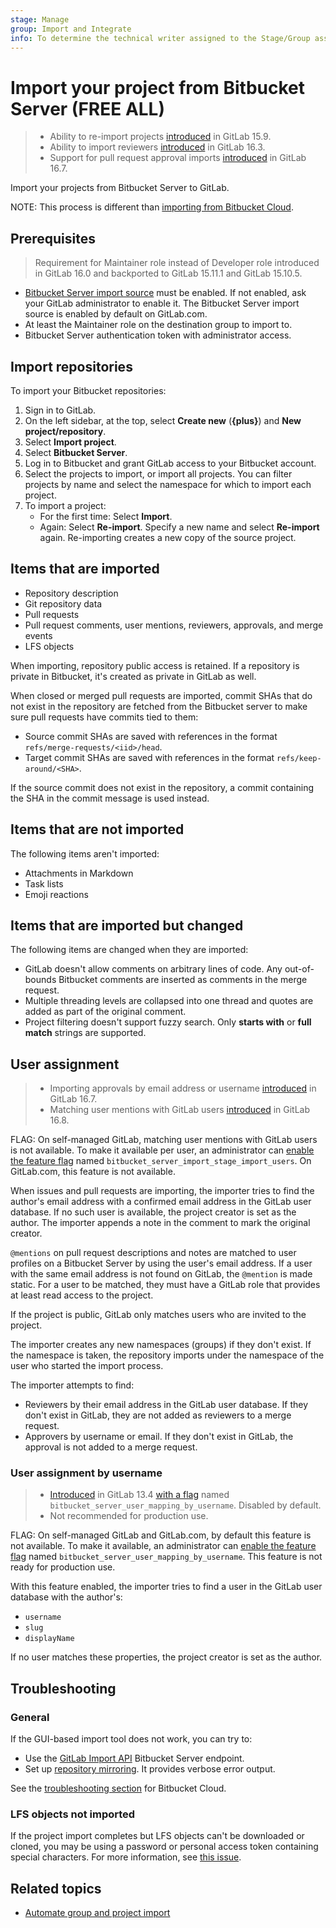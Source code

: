 ```yaml
---
stage: Manage
group: Import and Integrate
info: To determine the technical writer assigned to the Stage/Group associated with this page, see https://handbook.gitlab.com/handbook/product/ux/technical-writing/#assignments
---
```


# Import your project from Bitbucket Server **(FREE ALL)**

> - Ability to re-import projects [introduced](https://gitlab.com/gitlab-org/gitlab/-/issues/23905) in GitLab 15.9.
> - Ability to import reviewers [introduced](https://gitlab.com/gitlab-org/gitlab/-/issues/416611) in GitLab 16.3.
> - Support for pull request approval imports [introduced](https://gitlab.com/gitlab-org/gitlab/-/merge_requests/135256) in GitLab 16.7.

Import your projects from Bitbucket Server to GitLab.

NOTE:
This process is different than [importing from Bitbucket Cloud](bitbucket.md).

## Prerequisites

> Requirement for Maintainer role instead of Developer role introduced in GitLab 16.0 and backported to GitLab 15.11.1 and GitLab 15.10.5.

- [Bitbucket Server import source](../../../administration/settings/import_and_export_settings.md#configure-allowed-import-sources)
  must be enabled. If not enabled, ask your GitLab administrator to enable it. The Bitbucket Server import source is enabled
  by default on GitLab.com.
- At least the Maintainer role on the destination group to import to.
- Bitbucket Server authentication token with administrator access.

## Import repositories

To import your Bitbucket repositories:

1. Sign in to GitLab.
1. On the left sidebar, at the top, select **Create new** (**{plus}**) and **New project/repository**.
1. Select **Import project**.
1. Select **Bitbucket Server**.
1. Log in to Bitbucket and grant GitLab access to your Bitbucket account.
1. Select the projects to import, or import all projects. You can filter projects by name and select
   the namespace for which to import each project.
1. To import a project:
   - For the first time: Select **Import**.
   - Again: Select **Re-import**. Specify a new name and select **Re-import** again. Re-importing creates a new copy of the source project.

## Items that are imported

- Repository description
- Git repository data
- Pull requests
- Pull request comments, user mentions, reviewers, approvals, and merge events
- LFS objects

When importing, repository public access is retained. If a repository is private in Bitbucket, it's
created as private in GitLab as well.

When closed or merged pull requests are imported, commit SHAs that do not exist in the repository are fetched from the Bitbucket server
to make sure pull requests have commits tied to them:

- Source commit SHAs are saved with references in the format `refs/merge-requests/<iid>/head`.
- Target commit SHAs are saved with references in the format `refs/keep-around/<SHA>`.

If the source commit does not exist in the repository, a commit containing the SHA in the commit message is used instead.

## Items that are not imported

The following items aren't imported:

- Attachments in Markdown
- Task lists
- Emoji reactions

## Items that are imported but changed

The following items are changed when they are imported:

- GitLab doesn't allow comments on arbitrary lines of code. Any out-of-bounds Bitbucket comments are
  inserted as comments in the merge request.
- Multiple threading levels are collapsed into one thread and
  quotes are added as part of the original comment.
- Project filtering doesn't support fuzzy search. Only **starts with** or **full match** strings are
  supported.

## User assignment

> - Importing approvals by email address or username [introduced](https://gitlab.com/gitlab-org/gitlab/-/issues/23586) in GitLab 16.7.
> - Matching user mentions with GitLab users [introduced](https://gitlab.com/gitlab-org/gitlab/-/issues/433008) in GitLab 16.8.

FLAG:
On self-managed GitLab, matching user mentions with GitLab users is not available. To make it available per user,
an administrator can [enable the feature flag](../../../administration/feature_flags.md) named `bitbucket_server_import_stage_import_users`.
On GitLab.com, this feature is not available.

When issues and pull requests are importing, the importer tries to find the author's email address
with a confirmed email address in the GitLab user database. If no such user is available, the
project creator is set as the author. The importer appends a note in the comment to mark the
original creator.

`@mentions` on pull request descriptions and notes are matched to user profiles on a Bitbucket Server by using the user's email address.
If a user with the same email address is not found on GitLab, the `@mention` is made static.
For a user to be matched, they must have a GitLab role that provides at least read access to the project.

If the project is public, GitLab only matches users who are invited to the project.

The importer creates any new namespaces (groups) if they don't exist. If the namespace is taken, the
repository imports under the namespace of the user who started the import process.

The importer attempts to find:

- Reviewers by their email address in the GitLab user database. If they don't exist in GitLab, they are not added as reviewers to a merge request.
- Approvers by username or email. If they don't exist in GitLab, the approval is not added to a merge request.

### User assignment by username

> - [Introduced](https://gitlab.com/gitlab-org/gitlab/-/issues/218609) in GitLab 13.4 [with a flag](../../../administration/feature_flags.md) named `bitbucket_server_user_mapping_by_username`. Disabled by default.
> - Not recommended for production use.

FLAG:
On self-managed GitLab and GitLab.com, by default this feature is not available. To make it
available, an administrator can [enable the feature flag](../../../administration/feature_flags.md)
named `bitbucket_server_user_mapping_by_username`. This feature is not ready for production use.

With this feature enabled, the importer tries to find a user in the GitLab user database with the
author's:

- `username`
- `slug`
- `displayName`

If no user matches these properties, the project creator is set as the author.

## Troubleshooting

### General

If the GUI-based import tool does not work, you can try to:

- Use the [GitLab Import API](../../../api/import.md#import-repository-from-bitbucket-server)
  Bitbucket Server endpoint.
- Set up [repository mirroring](../repository/mirror/index.md).
  It provides verbose error output.

See the [troubleshooting section](bitbucket.md#troubleshooting)
for Bitbucket Cloud.

### LFS objects not imported

If the project import completes but LFS objects can't be downloaded or cloned, you may be using a
password or personal access token containing special characters. For more information, see
[this issue](https://gitlab.com/gitlab-org/gitlab/-/issues/337769).

## Related topics

- [Automate group and project import](index.md#automate-group-and-project-import)
